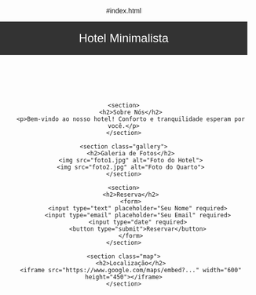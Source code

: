 #index.html<!DOCTYPE html>
<html lang="pt-BR">
<head>
    <meta charset="UTF-8">
    <meta name="viewport" content="width=device-width, initial-scale=1.0">
    <title>Hotel Minimalista</title>
    <style>
        body { font-family: Arial, sans-serif; margin: 0; padding: 0; text-align: center; }
        header { background: #333; color: white; padding: 20px; font-size: 24px; }
        section { padding: 20px; }
        .gallery img { width: 100%; max-width: 300px; margin: 10px; }
        .map iframe { width: 100%; height: 300px; border: none; }
        form input, form button { padding: 10px; margin: 5px; }
    </style>
</head>
<body>
    <header>Hotel Minimalista</header>
    
    <section>
        <h2>Sobre Nós</h2>
        <p>Bem-vindo ao nosso hotel! Conforto e tranquilidade esperam por você.</p>
    </section>
    
    <section class="gallery">
        <h2>Galeria de Fotos</h2>
        <img src="foto1.jpg" alt="Foto do Hotel">
        <img src="foto2.jpg" alt="Foto do Quarto">
    </section>
    
    <section>
        <h2>Reserva</h2>
        <form>
            <input type="text" placeholder="Seu Nome" required>
            <input type="email" placeholder="Seu Email" required>
            <input type="date" required>
            <button type="submit">Reservar</button>
        </form>
    </section>
    
    <section class="map">
        <h2>Localização</h2>
        <iframe src="https://www.google.com/maps/embed?..." width="600" height="450"></iframe>
    </section>
</body>
</html>